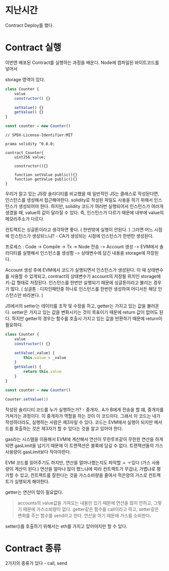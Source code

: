 # 지난시간

Contract Deploy를 했다.

# Contract 실행

이번엔 배포된 Contract를 실행하는 과정을 배운다.
Node에 컴파일된 바이트코드를 넣어서

storage 영역이 있다.

```js
class Counter {
    value
    constructor() {}

    setValue() {}
    getValue() {}
}

const counter = new Counter()
```

```sol
// SPDX-License-Identifier:MIT

prama solidity ^0.8.0;

contract Counter{
    uint256 value;

    constructor(){}

    function setValue public(){}
    function getValue public(){}
}

```

우리가 알고 있는 JS랑 솔리디티를 비교했을 때 일반적인 JS는 클래스로 작성된다면, 인스턴스를 생성해서 접근해야한다.
solidity로 작성된 파일도 사용을 하기 위해서 인스턴스가 생성되어야 한다.
하지만, solidity 코드가 여러번 실행되어서 인스턴스가 여러개 생겼을 때, value의 값이 달라질 수 있다.
즉, 인스턴스가 다르기 때문에 내부에 value의 메모리주소가 다르다.

컨트랙트는 싱글톤이라고 생각하면 좋다. ( 한번밖에 실행이 안된다. )
그러면 어느 시점에 인스턴스가 생성되느냐? - CA가 생성되는 시점에 인스턴스가 한번만 생성된다.

프로세스 : Code -> Compile -> Tx -> Node 전송 -> Account 생성 -> EVM에서 솔리디티를 실행해서 인스턴스를 생성함 -> 상태변수에 담긴 내용을 storage에 저장된다.

Account 생성 후에 EVM에서 코드가 실행되면서 인스턴스가 생성된다. 이 때 상태변수를 사용할 수 있게되고, contract의 상태변수가 account의 저장될 위치인 storage에 키-값 형태로 저장된다.
인스턴스를 한번만 실행되기 때문에 싱글톤이라고 불리는 경우가 많다. ( 싱글톤 : 디자인패턴중 하나로 인스턴스를 한번만 생성하여 어디서든 해당 인스턴스만 바라본다. )

JS에서의 setter는 데이터를 조작 및 수정을 하고, getter는 가지고 있는 값을 불러온다.
setter은 가지고 있는 값을 변화시키는 것이 목표이기 때문에 return 값이 없어도 된다. 하지만 getter의 경우는 함수를 호출시 가지고 있는 값을 반환하기 때문에 return이 필요하다.

```js
class Counter {
    value
    constructor() {}

    setValue(_value) {
        this.value = _value
    }
    getValue() {
        return this.value
    }
}

const counter = new Counter()

Counter.setValue(1)
```

작성된 솔리디티 코드를 누가 실행하는가? - 중개자..
A가 B에게 전송을 할 떄, 중개자를 거쳐가는 과정이다. 이 중개자가 역할을 하는 것이 이 코드이다.
그래서 이 코드는 내가 작성하더라도, 실행하는 사람은 제3자일 수 있다.
코드는 EVM에서 실행이 되지만 메서드를 호출하는 것은 제3자가 할 수 있다는 것을 알고 있어야 한다.

gas라는 시스템을 이용해서 EVM에 계산해서 연산이 무한루프같이 무한한 연산을 하게되면 gasLimit을 넘기기 때문에 이 트랜잭션은 블록에 담길 수 없다.
트랜잭션들의 가스사용량이 gasLimit보다 작아야한다.

EVM 코드를 읽어주기도 하지만, 연산을 얼마나했는지도 파악할 ㅅ ㅜ있다 (가스 사용량이 계산이 된다.)
연산을 얼마나 많이 했느냐에 따라 컨트랙트가 무겁냐, 가볍냐로 평가할 수 있고, 컨트랙트를 잘한다는 것을 가스소비량을 줄여서 적은양의 가스로 컨트랙트가 실행되게 해야한다.

getter는 연산이 많이 필요없다.

> accounts의 value값을 가져오는 내용만 있기 때문에 연산을 많이 안하고, 그렇기 때문에 가스소비량이 없다.
> getter같은 함수를 call이라고 하고, setter같은 변화를 주는 함수를 send라고 한다.
> 연산을 하기 때문에 가스를 소비한다.

setter()를 호출하기 위해서는 eth를 가지고 있어야지만 할 수 있다.

# Contract 종류

2가지의 종류가 있다 - call, send
